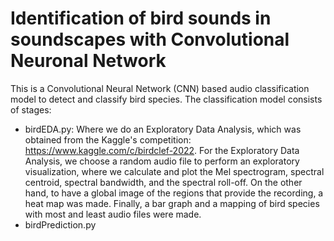 # Identification of bird sounds in soundscapes with Convolutional Neuronal Network
This is a Convolutional Neural Network (CNN) based audio classification model to detect and classify bird species. The classification model consists of stages:
- birdEDA.py: Where we do an Exploratory Data Analysis, which was obtained from the Kaggle's competition: https://www.kaggle.com/c/birdclef-2022. For the Exploratory Data Analysis, we choose a random audio file to perform an exploratory visualization, where we calculate and plot the Mel spectrogram, spectral centroid, spectral bandwidth, and the spectral roll-off. On the other hand, to have a global image of the regions that provide the recording, a heat map was made. Finally, a bar graph and a mapping of bird species with most and least audio files were made.
- birdPrediction.py
